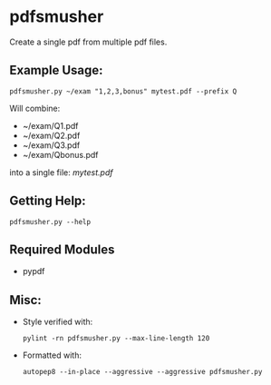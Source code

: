 # pdfsmusher

Create a single pdf from multiple pdf files.

## Example Usage:

    pdfsmusher.py ~/exam "1,2,3,bonus" mytest.pdf --prefix Q

Will combine:
- ~/exam/Q1.pdf
- ~/exam/Q2.pdf
- ~/exam/Q3.pdf
- ~/exam/Qbonus.pdf

into a single file: *mytest.pdf*

## Getting Help:

    pdfsmusher.py --help

## Required Modules

- pypdf

## Misc:

- Style verified with:

    `pylint -rn pdfsmusher.py --max-line-length 120`

- Formatted with:

    `autopep8 --in-place --aggressive --aggressive pdfsmusher.py`
